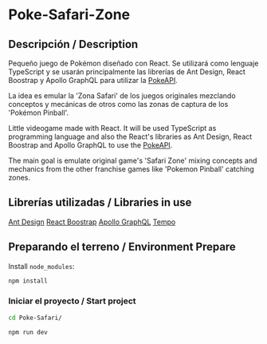 # Poke-Safari-Zone

## Descripción / Description

Pequeño juego de Pokémon diseñado con React. Se utilizará como lenguaje TypeScript y se usarán principalmente las librerías de Ant Design, React Boostrap y Apollo GraphQL para utilizar la [PokeAPI](https://graphql-pokeapi.vercel.app/).

La idea es emular la 'Zona Safari' de los juegos originales mezclando conceptos y mecánicas de otros como las zonas de captura de los 'Pokémon Pinball'.

Little videogame made with React. It will be used TypeScript as programming language and also the React's libraries as Ant Design, React Boostrap and Apollo GraphQL to use the [PokeAPI](https://graphql-pokeapi.vercel.app/).

The main goal is emulate original game's 'Safari Zone' mixing concepts and mechanics from the other franchise games like 'Pokemon Pinball' catching zones.

## Librerías utilizadas / Libraries in use

[Ant Design](https://ant.design/)
[React Boostrap](https://react-bootstrap.netlify.app/)
[Apollo GraphQL](https://www.apollographql.com/)
[Tempo](https://tempo.formkit.com/)

## Preparando el terreno / Environment Prepare

Install `node_modules`:

```bash
npm install
```

### Iniciar el proyecto / Start project

```bash
cd Poke-Safari/
```

```bash
npm run dev
```